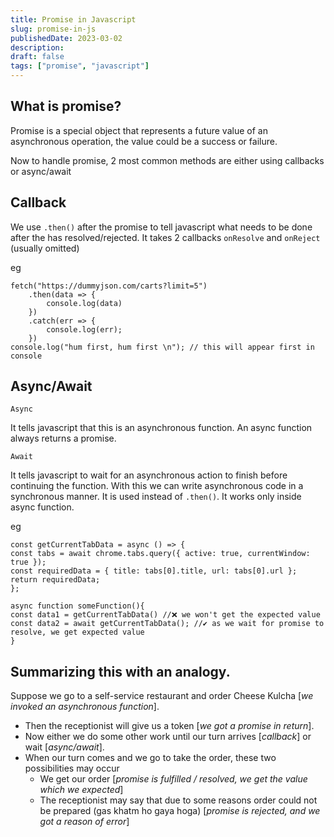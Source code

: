 ```yaml
---
title: Promise in Javascript
slug: promise-in-js
publishedDate: 2023-03-02
description:
draft: false
tags: ["promise", "javascript"]
---
```


## What is promise?

Promise is a special object that represents a future value of an asynchronous operation, the value could be a success or failure.

Now to handle promise, 2 most common methods are either using callbacks or async/await

## **Callback**

We use `.then()` after the promise to tell javascript what needs to be done after the has resolved/rejected. It takes 2 callbacks `onResolve` and `onReject` (usually omitted)

eg

```
fetch("https://dummyjson.com/carts?limit=5")
    .then(data => {
        console.log(data)
    })
    .catch(err => {
        console.log(err);
    })
console.log("hum first, hum first \n"); // this will appear first in console
```

## **Async/Await**

`Async`

It tells javascript that this is an asynchronous function. An async function always returns a promise.

`Await`

It tells javascript to wait for an asynchronous action to finish before continuing the function. With this we can write asynchronous code in a synchronous manner. It is used instead of `.then()`. It works only inside async function.

eg

```
const getCurrentTabData = async () => {
const tabs = await chrome.tabs.query({ active: true, currentWindow: true });
const requiredData = { title: tabs[0].title, url: tabs[0].url };
return requiredData;
};

async function someFunction(){
const data1 = getCurrentTabData() //❌ we won't get the expected value
const data2 = await getCurrentTabData(); //✔ as we wait for promise to resolve, we get expected value
}
```

## Summarizing this with an analogy. 
Suppose we go to a self-service restaurant and order Cheese Kulcha [*we invoked an asynchronous function*]. 
- Then the receptionist will give us a token [*we got a promise in return*]. 
- Now either we do some other work until our turn arrives [*callback*] or wait [*async/await*].
- When our turn comes and we go to take the order, these two possibilities may occur
  - We get our order [*promise is fulfilled / resolved, we get the value which we expected*] 
  - The receptionist may say that due to some reasons order could not be prepared (gas khatm ho gaya hoga) [*promise is rejected, and we got a reason of error*]